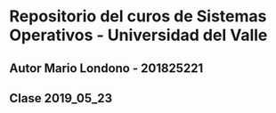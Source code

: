 # Repositorio del curos de Sistemas Operativos - Universidad del Valle
## Autor Mario Londono - 201825221

## Clase 2019_05_23


